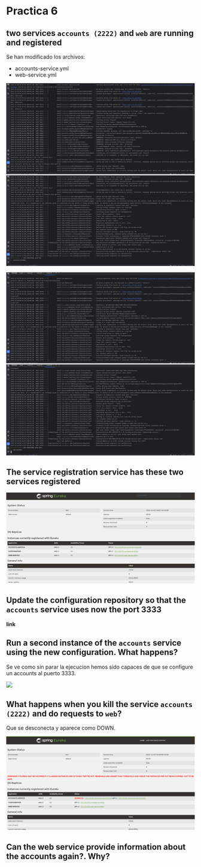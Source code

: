 # Practica 6

## two services `accounts (2222)` and `web` are running and registered

Se han modificado los archivos:
 - accounts-service.yml
 - web-service.yml

![Nuevo web](./img/account1.png)
![Nuevo web](./img/account2.png)

![Nuevo web](./img/web1.png)
![Nuevo web](./img/web2.png)

## The service registration service has these two services registered

![Eureka](./img/eureka.png)

## Update the configuration repository so that the `accounts` service uses now the port 3333

**link**

## Run a second instance of the `accounts` service using the new configuration. What happens?

Se ve como sin parar la ejecucion hemos sido capaces de que se configure un
accounts al puerto 3333.

![](./img/account3333.png)

## What happens when you kill the service `accounts (2222)` and do requests to `web`?

Que se desconecta y aparece como DOWN.

![](./img/accountDOWN.png)

## Can the web service provide information about the accounts again?. Why?